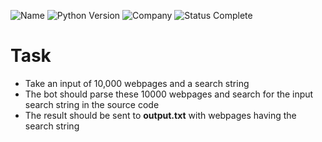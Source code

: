 ![Name](https://img.shields.io/badge/Name-String%20Search%20Bot%20in%20Webpge-brightgreen.svg)
![Python Version](https://img.shields.io/badge/Python%20Version-3.7-blue.svg)
![Company](https://img.shields.io/badge/Company-RankItRight%20Media-yellow.svg)
![Status Complete](https://img.shields.io/badge/Status-Complete-orange.svg)

# Task
- Take an input of 10,000 webpages and a search string
- The bot should parse these 10000 webpages and search for the input search string in the source code
- The result should be sent to **output.txt** with webpages having the search string
